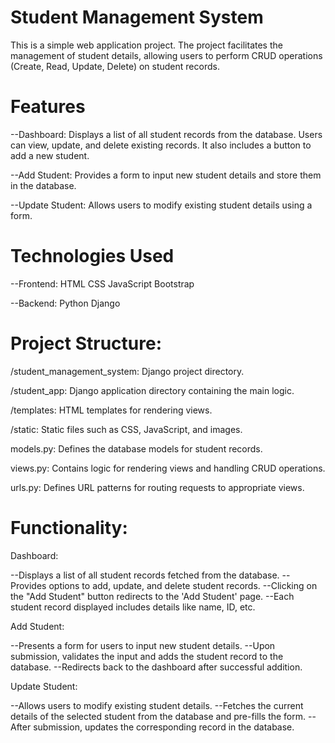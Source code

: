 # Student Management System
This is a simple web application project. The project facilitates the management of student details, allowing users to perform CRUD operations (Create, Read, Update, Delete) on student records.

# Features
--Dashboard: Displays a list of all student records from the database. Users can view, update, and delete existing records. It also includes a button to add a new student.

--Add Student: Provides a form to input new student details and store them in the database.

--Update Student: Allows users to modify existing student details using a form.

# Technologies Used
--Frontend:
HTML
CSS
JavaScript
Bootstrap

--Backend:
Python
Django

# Project Structure:
/student_management_system: Django project directory.

/student_app: Django application directory containing the main logic.

/templates: HTML templates for rendering views.

/static: Static files such as CSS, JavaScript, and images.

models.py: Defines the database models for student records.

views.py: Contains logic for rendering views and handling CRUD operations.

urls.py: Defines URL patterns for routing requests to appropriate views.

# Functionality:
Dashboard:

--Displays a list of all student records fetched from the database.
--Provides options to add, update, and delete student records.
--Clicking on the "Add Student" button redirects to the 'Add Student' page.
--Each student record displayed includes details like name, ID, etc.

Add Student:

--Presents a form for users to input new student details.
--Upon submission, validates the input and adds the student record to the database.
--Redirects back to the dashboard after successful addition.

Update Student:

--Allows users to modify existing student details.
--Fetches the current details of the selected student from the database and pre-fills the form.
--After submission, updates the corresponding record in the database.

